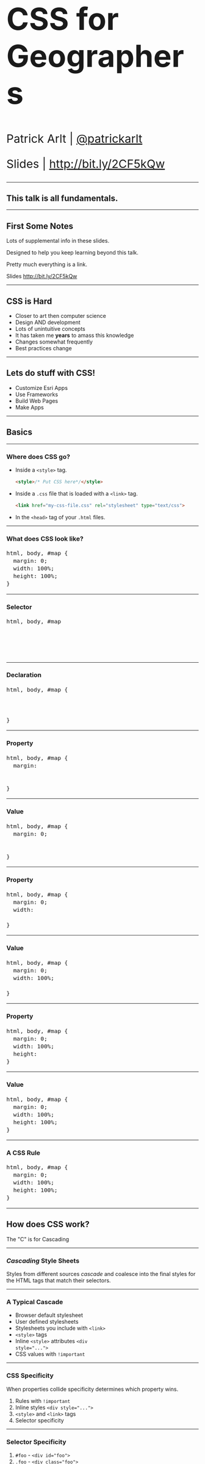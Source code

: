 
<!-- .slide: data-background="../template/img/2019/devsummit/bg-1.png" -->

<h1 style="text-align: left; font-size: 80px;">CSS for Geographers</h1>
<p style="text-align: left; font-size: 30px;">Patrick Arlt | <a href="https://twitter.com/patrickarlt">@patrickarlt</a></p>
<p style="text-align: left; font-size: 30px;">Slides | <a href="http://bit.ly/2CF5kQw">http://bit.ly/2CF5kQw</a></p>

---

<!-- .slide: data-background="../template/img/2019/devsummit/bg-6.png" -->

## This talk is all fundamentals.

---

<!-- .slide: data-background="../template/img/2019/devsummit/bg-6.png" -->

## First Some Notes

Lots of supplemental info in these slides.

Designed to help you keep learning beyond this talk.

Pretty much everything is a link.

Slides <a href="http://bit.ly/2CF5kQw">http://bit.ly/2CF5kQw</a></p>

---

<!-- .slide: data-background="../template/img/2019/devsummit/bg-6.png" -->

## CSS is Hard

* Closer to art then computer science
* Design AND development
* Lots of unintuitive concepts
* It has taken me **years** to amass this knowledge
* Changes somewhat frequently
* Best practices change

---

<!-- .slide: data-background="../template/img/2019/devsummit/bg-6.png" -->

## Lets do stuff with CSS!

* Customize Esri Apps
* Use Frameworks
* Build Web Pages
* Make Apps

---

<!-- .slide: data-background="../template/img/2019/devsummit/bg-4.png" -->

## Basics

---

<!-- .slide: data-background="../template/img/2019/devsummit/bg-2.png" -->

### Where does CSS go?

* Inside a `<style>` tag.
  ```html
  <style>/* Put CSS here*/</style>
  ```
* Inside a `.css` file that is loaded with a `<link>` tag.
  ```html
  <link href="my-css-file.css" rel="stylesheet" type="text/css">
  ```
* In the `<head>` tag of your `.html` files.

---

<!-- .slide: data-background="../template/img/2019/devsummit/bg-2.png" -->

### What does CSS look like?

<pre style="font-size: 125%;"><code class="ss">html, body, #map {
  margin: 0;
  width: 100%;
  height: 100%;
}</code></pre>

---

<!-- .slide: data-background="../template/img/2019/devsummit/bg-2.png" -->

### Selector

<pre style="font-size: 125%;"><code class="css">html, body, #map&nbsp;&nbsp;
&nbsp;
&nbsp;
&nbsp;
&nbsp;</code></pre>

---

<!-- .slide: data-background="../template/img/2019/devsummit/bg-2.png" -->

### Declaration

<pre style="font-size: 125%;"><code class="css">html, body, #map {
&nbsp;
&nbsp;
&nbsp;
}</code></pre>

---

<!-- .slide: data-background="../template/img/2019/devsummit/bg-2.png" -->

### Property

<pre style="font-size: 125%;"><code class="css">html, body, #map {
  margin:
&nbsp;
&nbsp;
}</code></pre>

---

<!-- .slide: data-background="../template/img/2019/devsummit/bg-2.png" -->

### Value

<pre style="font-size: 125%;"><code class="css">html, body, #map {
  margin: 0;
&nbsp;
&nbsp;
}</code></pre>

---

<!-- .slide: data-background="../template/img/2019/devsummit/bg-2.png" -->

### Property

<pre style="font-size: 125%;"><code class="css">html, body, #map {
  margin: 0;
  width:
&nbsp;
}</code></pre>

---

<!-- .slide: data-background="../template/img/2019/devsummit/bg-2.png" -->

### Value

<pre style="font-size: 125%;"><code class="css">html, body, #map {
  margin: 0;
  width: 100%;
&nbsp;
}</code></pre>

---

<!-- .slide: data-background="../template/img/2019/devsummit/bg-2.png" -->

### Property

<pre style="font-size: 125%;"><code class="css">html, body, #map {
  margin: 0;
  width: 100%;
  height:
}</code></pre>

---

<!-- .slide: data-background="../template/img/2019/devsummit/bg-2.png" -->

### Value

<pre style="font-size: 125%;"><code class="css">html, body, #map {
  margin: 0;
  width: 100%;
  height: 100%;
}</code></pre>

---

<!-- .slide: data-background="../template/img/2019/devsummit/bg-2.png" -->

### A CSS Rule

<pre style="font-size: 125%;"><code class="css">html, body, #map {
  margin: 0;
  width: 100%;
  height: 100%;
}</code></pre>

---

<!-- .slide: data-background="../template/img/2019/devsummit/bg-2.png" -->

## How does CSS work?

<p class="fragment">The "C" is for Cascading<p>

---

<!-- .slide: data-background="../template/img/2019/devsummit/bg-2.png" -->

### _Cascading_ Style Sheets

Styles from different sources _cascade_ and coalesce into the final styles for the HTML tags that match their selectors.

---

<!-- .slide: data-background="../template/img/2019/devsummit/bg-2.png" -->

### A Typical Cascade

* Browser default stylesheet
* User defined stylesheets
* Stylesheets you include with <code>&lt;link&gt;</code>
* <code>&lt;style&gt;</code> tags
* Inline <code>&lt;style&gt;</code> attributes <code>&lt;div style="..."&gt;</code>
* CSS values with <code>!important</code>

---

<!-- .slide: data-background="../template/img/2019/devsummit/bg-2.png" -->

### CSS Specificity

When properties collide specificity determines which property wins.

1. Rules with `!important`
2. Inline styles `<div style="...">`
3. `<style>` and `<link>` tags
4. Selector specificity

---

<!-- .slide: data-background="../template/img/2019/devsummit/bg-2.png" -->

### Selector Specificity

1. `#foo` - `<div id="foo">`
2. `.foo` - `<div class="foo">`
3. `tag` - `<div>`

[CSS Explain](https://josh.github.io/css-explain/)

---

<!-- .slide: data-background="../template/img/2019/devsummit/bg-2.png" -->

In a specificity tie the last loaded rule wins.

---

<!-- .slide: data-background="../template/img/2019/devsummit/bg-2.png" -->

### In Practice

Right click on something you want to change click "Inspect Element"

[Explore a Storymap](https://story.maps.arcgis.com/apps/Cascade/index.html?appid=46daf1304a0c4ad69a8935c7ed2ab692)

---

<!-- .slide: data-background="../template/img/2019/devsummit/bg-6.png" -->

## Lets Build an App!

<img src="app.png" alt="A Simple Mapping App" style="border: none; background: transparent; box-shadow: none;">

---

<!-- .slide: data-background="../template/img/2019/devsummit/bg-2.png" -->

<h2><a href="http://jsbin.com/revage/edit?html,output">Block</a> vs <a href="http://jsbin.com/josuba/edit?html,output">Inline</a></h2>

<ul>
  <li><a href="http://www.impressivewebs.com/difference-block-inline-css/">The Difference Between “Block” and “Inline”</a></li>
  <li><a href="https://developer.mozilla.org/en-US/docs/Web/HTML/Block-level_elements">Block-level elements</a></li>
  <li><a href="https://developer.mozilla.org/en-US/docs/Web/HTML/Inline_elements">Inline elements</a></li>
  <li><a href="http://learnlayout.com/display.html">Learn CSS Layout: the "display" property</a></li>
</ul>

---

<!-- .slide: data-background="../template/img/2019/devsummit/bg-2.png" -->

<h2><a href="http://jsbin.com/ficatu/edit?html,output">Units</h2>

<ul>
  <li><a href="https://developer.mozilla.org/en-US/docs/Web/CSS/length">Full unit reference</a></li>
  <li><a href="https://css-tricks.com/the-lengths-of-css/">The Lengths of CSS</a></li>
  <li><a href="http://www.quirksmode.org/css/units-values/">Unit and Values - QuirksMode</a></li>
</ul>

---

<!-- .slide: data-background="../template/img/2019/devsummit/bg-2.png" -->

<h2><a href="http://jsbin.com/sawoho/3/edit?html,output">Floats</a></h2>

<ul>
  <li><a href="https://css-tricks.com/all-about-floats/">All About Floats</a></li>
  <li><a href="http://alistapart.com/article/css-floats-101">CSS Floats 101</a></li>
  <li><a href="http://learnlayout.com/float.html">Learn CSS Layout: float</a></li>
</ul>

<p>Bonus Demo: <a href="http://jsbin.com/nisuzu/13/edit?html,output">Problems with Floats</a></p>

<p>Bonus Demo #2: <a href="http://jsbin.com/rowoca/8/edit?html,output">Clearing Floats</a></p>

---

<!-- .slide: data-background="../template/img/2019/devsummit/bg-2.png" -->

<h2><a href="http://jsbin.com/yufimes/edit?html,output">The Box Model</a></h2>

<ul>
  <li><a href="https://css-tricks.com/the-css-box-model/">The CSS Box Model</a></li>
  <li><a href="https://developer.mozilla.org/en-US/docs/Web/CSS/CSS_Box_Model/Introduction_to_the_CSS_box_model">Introduction to the CSS box model</a></li>
  <li><a href="http://learnlayout.com/box-model.html">Learn CSS Layout: the box model</a></li>
</ul>

---

<!-- .slide: data-background="../template/img/2019/devsummit/bg-2.png" -->

<h2><a href="http://jsbin.com/nodufe/9/edit?html,output">Box Sizing</a></h2>

<ul>
  <li><a href="http://learnlayout.com/box-sizing.html">Learn CSS Layout: box-sizing</a></li>
  <li><a href="http://www.paulirish.com/2012/box-sizing-border-box-ftw/">* { Box-sizing: Border-box } FTW</a></li>
  <li><a href="https://css-tricks.com/box-sizing/">Box Sizing</a></li>
  <li><a href="https://developer.mozilla.org/en-US/docs/Web/CSS/box-sizing">box-sizing</a></li>
</ul>

---

<!-- .slide: data-background="../template/img/2019/devsummit/bg-2.png" -->

<h2><a href="http://jsbin.com/livofev/8/edit?html,output">Flexbox</a></h2>

<ul>
  <li><a href="http://flexboxfroggy.com/">Flexbox Froggy</a></li>
  <li><a href="https://scotch.io/tutorials/a-visual-guide-to-css3-flexbox-properties">A Visual Guide to CSS3 Flexbox Properties</a></li>
  <li><a href="http://learnlayout.com/flexbox.html">Learn CSS Layout: flexbox</a></li>
  <li><a href="http://caniuse.com/#feat=flexbox">Can I Use: flexbox</a></li>
  <li><a href="https://css-tricks.com/snippets/css/a-guide-to-flexbox/">A Complete Guide to Flexbox</a></li>
  <li><a href="https://developer.mozilla.org/en-US/docs/Web/CSS/CSS_Flexible_Box_Layout/Using_CSS_flexible_boxes">Using CSS flexible boxes</a></li>
</ul>

---

<!-- .slide: data-background="../template/img/2019/devsummit/bg-2.png" -->

<h2><a href="http://jsbin.com/joziniv/edit?html,output">CSS Grid</a></h2>

<ul>
  <li><a href="http://cssgridgarden.com/">Grid Garden</a></li>
  <li><a href="https://css-tricks.com/snippets/css/complete-guide-grid/">A Complete Guide to Grid</a></li>
    <li><a href="https://gridbyexample.com/">Grid by Example</a></li>
    <li><a href="https://developer.mozilla.org/en-US/docs/Tools/Page_Inspector/How_to/Examine_grid_layouts">Debugging Grid Layouts</a></li>
    <li><a href="https://labs.jensimmons.com/">Intro to CSS Grid: Jen Simmons</a></li>

</ul>

<p><a href="http://jsbin.com/zuwarus/edit?html,output">Bonus Demo: CSS Grid Template Areas</a></p>

---

<!-- .slide: data-background="../template/img/2019/devsummit/bg-2.png" -->

<h2><a href="http://jsbin.com/pitemo/5/edit">Margin, Padding and Borders</a></h2>

<ul>
  <li><a href="https://developer.mozilla.org/en-US/docs/Web/CSS/CSS_Box_Model/Mastering_margin_collapsing">Mastering margin collapsing</a></li>
  <li><a href="https://css-tricks.com/what-you-should-know-about-collapsing-margins/">What You Should Know About Collapsing Margins</a></li>
  <li><a href="http://stackoverflow.com/a/20624095/449686">Compare block elements to pictures hanging on a wall</a></li>
</ul>

---

<!-- .slide: data-background="../template/img/2019/devsummit/bg-2.png" -->

<h2><a href="http://jsbin.com/gibuhe/edit?html,output">Media Queries and Responsive Design</a></h2>

<ul>
  <li><a href="http://mediaqueri.es/">Responsive design gallery</a></li>
  <li><a href="https://developer.mozilla.org/en-US/docs/Web/CSS/Media_Queries/Using_media_queries">Using media queries</a></li>
  <li><a href="https://css-tricks.com/snippets/css/media-queries-for-standard-devices/">Media Queries for Standard Devices</a></li>
  <li><a href="http://learnlayout.com/media-queries.html">Learn CSS Layout: media queries</a></li>
</ul>

---

<!-- .slide: data-background="../template/img/2019/devsummit/bg-2.png" -->

<h2><a href="http://jsbin.com/babiwa/4/edit?html,output">Positioning</a></h2>

<ul>
  <li><a href="http://learnlayout.com/position.html">Learn CSS Layout: position</a></li>
  <li><a href="https://developer.mozilla.org/en-US/docs/Web/CSS/position">position</a></li>
</ul>

---

<!-- .slide: data-background="../template/img/2019/devsummit/bg-2.png" -->

<h2><a href="http://jsbin.com/gerexud/3/edit">Typography (Choosing Fonts)</a></h2>

<ul>
  <li><a href="https://www.google.com/fonts">Google Fonts</a></li>
  <li><a href="http://femmebot.github.io/google-type/">Google Web Fonts Typographic Project</a></li>
  <li><a href="http://fontpair.co/">Font Pair</a></li>
  <li><a href="http://www.labnol.org/internet/best-google-font-combinations/28987/">Font tool roundup</a></li>
</ul>

---

<!-- .slide: data-background="../template/img/2019/devsummit/bg-2.png" -->

<h2><a href="http://jsbin.com/dugapa/7/edit">Typography (Sizing Type)</a></h2>

<ul>
  <li><a href="http://type-scale.com/">TypeScale</a></li>
  <li><a href="http://typecast.com/blog/a-more-modern-scale-for-web-typography">A More Modern Scale for Web Typography</a></li>
</ul>

---

<!-- .slide: data-background="../template/img/2019/devsummit/bg-2.png" -->

<h2><a href="http://jsbin.com/jafeza/6/edit?html,output">Adding Color</a></h2>

<ul>
  <li><a href="https://flatuicolors.com/">Flat UI Colors</a></li>
  <li><a href="http://esri.github.io/calcite-web/documentation/color/">Calcite Web Colors</a></li>
  <li><a href="http://jxnblk.com/colorable/demos/matrix/">Color Pairing Matrix</a></li>
  <li><a href="https://color.adobe.com/create/color-wheel/">Adobe Kuler</a></li>
  <li><a href="http://www.colourlovers.com/palettes">Color Lovers</a></li>
</ul>

---

<!-- .slide: data-background="../template/img/2019/devsummit/bg-4.png" -->

<h2><a href="http://jsbin.com/gixaro/13/edit?html,output">Adding JavaScript</a></h2>

<p><a href="https://jsbin.com/ducimox/1/edit?html">Bonus Demo: w/ CSS Grid</a></p>

<p>~120 lines of CSS, ~30 lines of JS.</p>

---

<!-- .slide: data-background="../template/img/2019/devsummit/bg-2.png" -->

<h2>Browser Compatibility</h2>

<p>Sites like <a href="http://caniuse.com/flexbox">Can I Use?</a> or <a href="https://developer.mozilla.org/en-US/docs/Web/CSS/">MDN</a> to check if browsers support a specific property. Sometimes experimental or partially supports CSS properties will require a <code>-webkit-</code>, <code>-moz-</code> or <code>-ms-</code> prefix. Tools like <a href="https://autoprefixer.github.io/">Autoprefixer</a> to add prefixes automatically.</p>
<p><a href="https://developer.mozilla.org/en-US/docs/Web/CSS/@supports"></code>@supports</code></a> was introduced with CSS grid to check for support of new features.</p>

---

<!-- .slide: data-background="../template/img/2019/devsummit/bg-2.png" -->

<h2>More Browser Compatibility</h2>

<p>Remember Microsoft only supports IE 11 officially now. All other versions are not supported and might have security bugs.</p>

---

<!-- .slide: data-background="../template/img/2019/devsummit/bg-6.png" -->

## Best Practices

* Keep selectors as simple as possible
* Don't use tools until you are familiar with the basics
* Add tools when you feel limited or want more productivity
* Don't worry so much about browser compatibility
* Watch out for the size of web fonts
* Avoid floats for layout, try using Flexbox and Grid
* You can learn **A LOT** with inspector

---

<!-- .slide: data-background="../template/img/2019/devsummit/bg-esri.png" -->

<br><br><br><br><br><br>

Slides at http://bit.ly/2T4zaKJ

---

<!-- .slide: data-background="../template/img/2019/devsummit/bg-rating.png" -->
